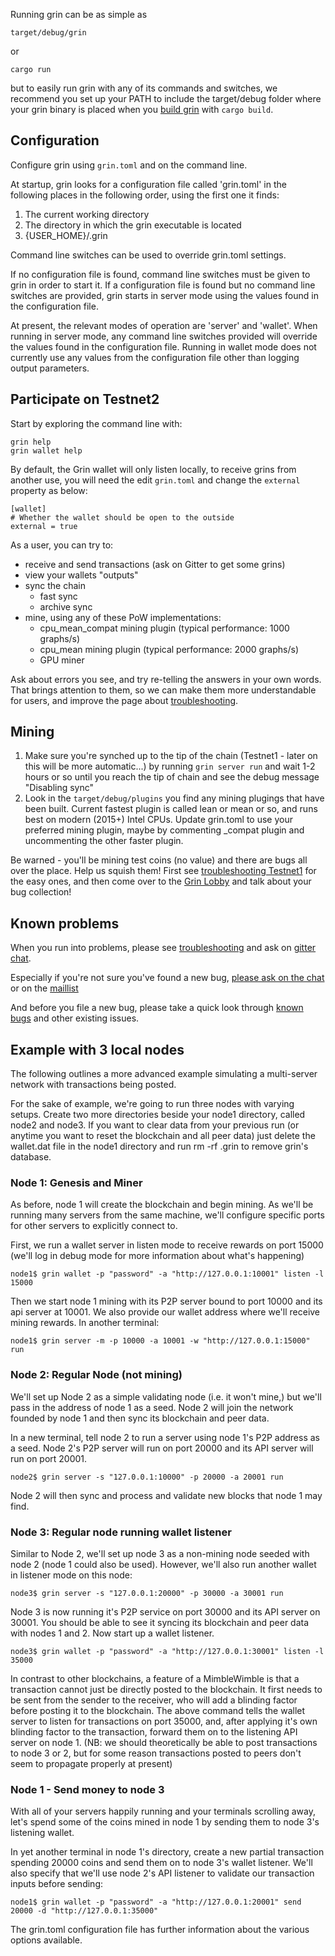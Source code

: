 Running grin can be as simple as
```
target/debug/grin
```

or

```
cargo run
```

but to easily run grin with any of its commands and switches, we recommend you set up your PATH to include the target/debug folder where your grin binary is placed when you [build grin](https://github.com/mimblewimble/docs/wiki/Building) with `cargo build`.


## Configuration

Configure grin using `grin.toml` and on the command line.

At startup, grin looks for a configuration file called 'grin.toml' in the following places in the following order, using the first one it finds:

1. The current working directory
2. The directory in which the grin executable is located
3. {USER_HOME}/.grin

Command line switches can be used to override grin.toml settings.

If no configuration file is found, command line switches must be given to grin in order to start it. If a configuration file is found but no command line switches are provided, grin starts in server mode using the values found in the configuration file.

At present, the relevant modes of operation are 'server' and 'wallet'. When running in server mode, any command line switches provided will override the values found in the configuration file. Running in wallet mode does not currently use any values from the configuration file other than logging output parameters.

## Participate on Testnet2

Start by exploring the command line with:

```
grin help
grin wallet help
```

By default, the Grin wallet will only listen locally, to receive grins
from another use, you will need the edit `grin.toml` and change the
`external` property as below:

```
[wallet]
# Whether the wallet should be open to the outside
external = true
```

As a user, you can try to:

- receive and send transactions (ask on Gitter to get some grins)
- view your wallets "outputs"
- sync the chain
  - fast sync
  - archive sync
- mine, using any of these PoW implementations:
  - cpu_mean_compat mining plugin (typical performance: 1000 graphs/s)
  - cpu_mean mining plugin (typical performance: 2000 graphs/s)
  - GPU miner

Ask about errors you see, and try re-telling the answers in your own words.
That brings attention to them, so we can make them more understandable for
users, and improve the page about
[troubleshooting](https://github.com/mimblewimble/docs/wiki/Troubleshooting).

## Mining
1. Make sure you're synched up to the tip of the chain (Testnet1 - later on this will be more automatic...) by running `grin server run` and wait 1-2 hours or so until you reach the tip of chain and see the debug message "Disabling sync"
2. Look in the `target/debug/plugins` you find any mining plugings that have been built. Current fastest plugin is called lean or mean or so, and runs best on modern (2015+) Intel CPUs. Update grin.toml to use your preferred mining plugin, maybe by commenting _compat plugin and uncommenting the other faster plugin.

Be warned - you'll be mining test coins (no value) and there are bugs all over the place. Help us squish them! First see  [troubleshooting Testnet1](https://github.com/mimblewimble/docs/wiki/Testnet1-troubleshooting) for the easy ones, and then come over to the [Grin Lobby](https://gitter.im/grin_community/Lobby) and talk about your bug collection!

## Known problems
When you run into problems, please see [troubleshooting](https://github.com/mimblewimble/docs/wiki/Troubleshooting)
and ask on [gitter chat](https://gitter.im/grin_community/Lobby).

Especially if you're not sure you've found a new bug,
[please ask on the chat](https://gitter.im/grin_community/Lobby)
or on the [maillist](https://launchpad.net/~mimblewimble)

And before you file a new bug, please take a quick look through
[known bugs](https://github.com/mimblewimble/grin/issues?utf8=%E2%9C%93&q=label%3Abug+)
and other existing issues.

## Example with 3 local nodes

The following outlines a more advanced example simulating a multi-server network with transactions being posted.

For the sake of example, we're going to run three nodes with varying setups. Create two more directories beside your node1 directory, called node2 and node3. If you want to clear data from your previous run (or anytime you want to reset the blockchain and all peer data) just delete the wallet.dat file in the node1 directory and run rm -rf .grin to remove grin's database.

### Node 1: Genesis and Miner

As before, node 1 will create the blockchain and begin mining. As we'll be running many servers from the same machine, we'll configure specific ports for other servers to explicitly connect to.

First, we run a wallet server in listen mode to receive rewards on port 15000 (we'll log in debug mode for more information about what's happening)

    node1$ grin wallet -p "password" -a "http://127.0.0.1:10001" listen -l 15000

Then we start node 1 mining with its P2P server bound to port 10000 and its api server at 10001. We also provide our wallet address where we'll receive mining rewards. In another terminal:

    node1$ grin server -m -p 10000 -a 10001 -w "http://127.0.0.1:15000" run

### Node 2: Regular Node (not mining)

We'll set up Node 2 as a simple validating node (i.e. it won't mine,) but we'll pass in the address of node 1 as a seed. Node 2 will join the network founded by node 1 and then sync its blockchain and peer data.

In a new terminal, tell node 2 to run a server using node 1's P2P address as a seed.  Node 2's P2P server will run on port 20000 and its API server will run on port 20001.

    node2$ grin server -s "127.0.0.1:10000" -p 20000 -a 20001 run

Node 2 will then sync and process and validate new blocks that node 1 may find.

### Node 3: Regular node running wallet listener

Similar to Node 2, we'll set up node 3 as a non-mining node seeded with node 2 (node 1 could also be used). However, we'll also run another wallet in listener mode on this node:

    node3$ grin server -s "127.0.0.1:20000" -p 30000 -a 30001 run

Node 3 is now running it's P2P service on port 30000 and its API server on 30001. You should be able to see it syncing its blockchain and peer data with nodes 1 and 2. Now start up a wallet listener.

    node3$ grin wallet -p "password" -a "http://127.0.0.1:30001" listen -l 35000

In contrast to other blockchains, a feature of a MimbleWimble is that a transaction cannot just be directly posted to the blockchain. It first needs to be sent from the sender to the receiver,
who will add a blinding factor before posting it to the blockchain. The above command tells the wallet server to listen for transactions on port 35000, and, after applying it's own blinding factor to the transaction, forward them on to the listening API server on node 1. (NB: we should theoretically be able to post transactions to node 3 or 2, but for some reason transactions posted to peers don't seem to propagate properly at present)

### Node 1 - Send money to node 3

With all of your servers happily running and your terminals scrolling away, let's spend some of the coins mined in node 1 by sending them to node 3's listening wallet.

In yet another terminal in node 1's directory, create a new partial transaction spending 20000 coins and send them on to node 3's wallet listener. We'll also specify that we'll
use node 2's API listener to validate our transaction inputs before sending:

    node1$ grin wallet -p "password" -a "http://127.0.0.1:20001" send 20000 -d "http://127.0.0.1:35000"

The grin.toml configuration file has further information about the various options available.
